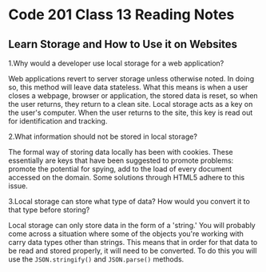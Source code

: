# Code 201 Class 13 Reading Notes

## Learn Storage and How to Use it on Websites

1.Why would a developer use local storage for a web application?

Web applications revert to server storage unless otherwise noted. In doing so, this method will leave data stateless. What this means is when a user closes a webpage, browser or application, the stored data is reset, so when the user returns, they return to a clean site. Local storage acts as a key on the user's computer. When the user returns to the site, this key is read out for identification and tracking.

2.What information should not be stored in local storage?

The formal way of storing data locally has been with cookies. These essentially are keys that have been suggested to promote problems: promote the potential for spying, add to the load of every document accessed on the domain. Some solutions through HTML5 adhere to this issue.

3.Local storage can store what type of data? How would you convert it to that type before storing?

Local storage can only store data in the form of a 'string.' You will probably come across a situation where some of the objects you're working with carry data types other than strings. This means that in order for that data to be read and stored properly, it will need to be converted. To do this you will use the `JSON.stringify()` and `JSON.parse()` methods.